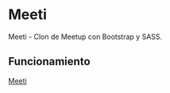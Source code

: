 # Meeti
Meeti - Clon de Meetup con Bootstrap y SASS.

## Funcionamiento
[Meeti](https://meeti-shu.netlify.app/)
